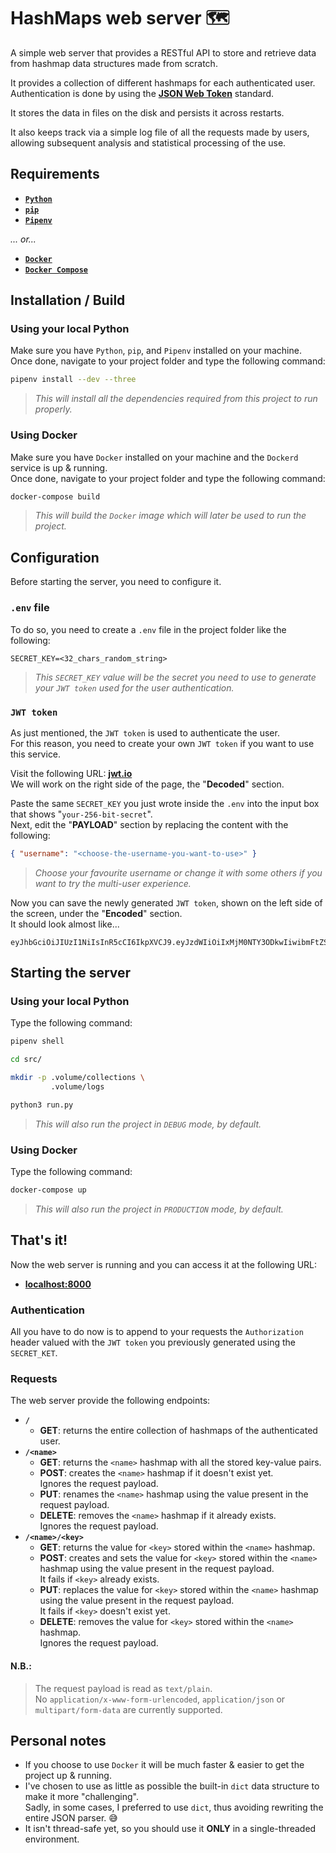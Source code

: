 # HashMaps web server 🗺

A simple web server that provides a RESTful API to store and
retrieve data from hashmap data structures made from scratch.

It provides a collection of different hashmaps for each authenticated user.  
Authentication is done by using the **[JSON Web Token](https://jwt.io/)** standard.

It stores the data in files on the disk and persists it across restarts.

It also keeps track via a simple log file of all the requests made by users,
allowing subsequent analysis and statistical processing of the use.

## Requirements

- **[`Python`](https://www.python.org/downloads/)**
- **[`pip`](https://pypi.org/project/pip/)**
- **[`Pipenv`](https://pipenv.pypa.io/en/latest/)**

*... or...*

- **[`Docker`](https://www.docker.com/)**
- **[`Docker Compose`](https://docs.docker.com/compose/)**

## Installation / Build

### Using your local Python

Make sure you have `Python`, `pip`, and `Pipenv` installed on your machine.  
Once done, navigate to your project folder and type the following command:

```sh
pipenv install --dev --three
```

> *This will install all the dependencies required from this project to run properly.*

### Using Docker

Make sure you have `Docker` installed on your machine and the `Dockerd` service is up & running.  
Once done, navigate to your project folder and type the following command:

```sh
docker-compose build
```

> *This will build the `Docker` image which will later be used to run the project.*

## Configuration

Before starting the server, you need to configure it.

### `.env` file

To do so, you need to create a `.env` file in the project folder like the following:
```
SECRET_KEY=<32_chars_random_string>
```

> *This `SECRET_KEY` value will be the secret you need to use to*
> *generate your `JWT token` used for the user authentication.*

### `JWT token`

As just mentioned, the `JWT token` is used to authenticate the user.  
For this reason, you need to create your own `JWT token` if you want to use this service.

Visit the following URL: **[jwt.io](https://jwt.io/)**  
We will work on the right side of the page, the "**Decoded**" section.

Paste the same `SECRET_KEY` you just wrote inside the `.env`
into the input box that shows "`your-256-bit-secret`".  
Next, edit the "**PAYLOAD**" section by replacing the content with the following:

```json
{ "username": "<choose-the-username-you-want-to-use>" }
```

> *Choose your favourite username or change it with some others if you want to try the multi-user experience.*

Now you can save the newly generated `JWT token`, shown on the left side of the screen, under the "**Encoded**" section.  
It should look almost like...

```
eyJhbGciOiJIUzI1NiIsInR5cCI6IkpXVCJ9.eyJzdWIiOiIxMjM0NTY3ODkwIiwibmFtZSI6IkpvaG4gRG9lIiwiaWF0IjoxNTE2MjM5MDIyfQ.SflKxwRJSMeKKF2QT4fwpMeJf36POk6yJV_adQssw5c
```

## Starting the server

### Using your local Python

Type the following command:

```sh
pipenv shell

cd src/

mkdir -p .volume/collections \
         .volume/logs

python3 run.py
```

> *This will also run the project in `DEBUG` mode, by default.*

### Using Docker

Type the following command:

```sh
docker-compose up
```

> *This will also run the project in `PRODUCTION` mode, by default.*

## That's it!

Now the web server is running and you can access it at the following URL:

- **[localhost:8000](http://localhost:8000/)**

### Authentication

All you have to do now is to append to your requests the `Authorization` header
valued with the `JWT token` you previously generated using the `SECRET_KET`.

### Requests

The web server provide the following endpoints:

- **`/`**
    - **GET**: returns the entire collection of hashmaps of the authenticated user.
- **`/<name>`**
    - **GET**: returns the `<name>` hashmap with all the stored key-value pairs.
    - **POST**: creates the `<name>` hashmap if it doesn't exist yet.  
    Ignores the request payload.
    - **PUT**: renames the `<name>` hashmap using the value present in the request payload.
    - **DELETE**: removes the `<name>` hashmap if it already exists.  
    Ignores the request payload.
- **`/<name>/<key>`**
    - **GET**: returns the value for `<key>` stored within the `<name>` hashmap.
    - **POST**: creates and sets the value for `<key>` stored within the
    `<name>` hashmap using the value present in the request payload.  
    It fails if `<key>` already exists.
    - **PUT**: replaces the value for `<key>` stored within the
    `<name>` hashmap using the value present in the request payload.  
    It fails if `<key>` doesn't exist yet.
    - **DELETE**: removes the value for `<key>` stored within the `<name>` hashmap.  
    Ignores the request payload.

#### **N.B.:**
> The request payload is read as `text/plain`.  
> No `application/x-www-form-urlencoded`, `application/json` or `multipart/form-data` are currently supported.

## Personal notes

- If you choose to use `Docker` it will be much faster & easier to get the project up & running.
- I've chosen to use as little as possible the built-in `dict` data structure to make it more "challenging".  
Sadly, in some cases, I preferred to use `dict`, thus avoiding rewriting the entire JSON parser. 😅
- It isn't thread-safe yet, so you should use it **ONLY** in a single-threaded environment.
